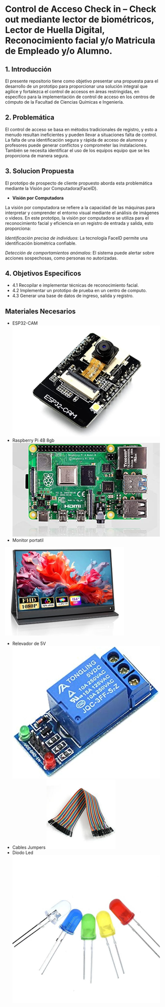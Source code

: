 # Control de Acceso Check in – Check out mediante lector de biométricos, Lector de Huella Digital, Reconocimiento facial y/o Matricula de Empleado y/o Alumno.

## 1. Introducción
El presente repositorio tiene como objetivo presentar una propuesta para el desarrollo de un prototipo para proporcionar una solución integral que agilice y fortalezca el control de accesos en áreas restringidas, en específico para la implementación de control de acceso en los centros de cómputo de la Facultad de Ciencias Químicas e Ingeniería.

## 2. Problemática
El control de acceso se basa en métodos tradicionales de registro, y esto a menudo resultan ineficientes y pueden llevar a situaciones falta de control. La falta de una identificación segura y rápida de acceso de alumnos y profesores puede generar conflictos y comprometer las instalaciones. También se necesita identificar el uso de los equipos equipo que se les proporciona de manera segura.

## 3. Solucion Propuesta
El prototipo de prospecto de cliente propuesto aborda esta problemática mediante la Visión por Computadora(FaceID).

- **Visión por Computadora**

La visión por computadora se refiere a la capacidad de las máquinas para interpretar y comprender el entorno visual mediante el análisis de imágenes o videos. En este prototipo, la visión por computadora se utiliza para el reconocimiento facial y eficiencia en un registro de entrada y salida, esto proporciona:

*Identificación precisa de individuos*: 
La tecnología FaceID permite una identificación biométrica confiable.

*Detección de comportamientos anómalos*: El sistema puede alertar sobre acciones sospechosas, como personas no autorizadas.

## 4. Objetivos Especificos
- 4.1 Recopilar e implementar técnicas de reconocimiento facial.
- 4.2 Implementar un prototipo de prueba en un centro de computo.
- 4.3  Generar una base de datos de ingreso, salida y registro.

## Materiales Necesarios
- ESP32-CAM
![](https://github.com/arturoiot/Control-de-Acceso-Check-in---Check-out/blob/main/Imagenes/ESP32-CAM.jpg)
- Raspberry Pi 4B 8gb
![](https://github.com/arturoiot/Control-de-Acceso-Check-in---Check-out/blob/main/Imagenes/raspberry.jpg)
- Monitor portatil

![](https://github.com/arturoiot/Control-de-Acceso-Check-in---Check-out/blob/main/Imagenes/monitor.jpg)
- Relevador de 5V
![](https://github.com/arturoiot/Control-de-Acceso-Check-in---Check-out/blob/main/Imagenes/relay.jpg)
- Cables Jumpers
![](https://github.com/arturoiot/Control-de-Acceso-Check-in---Check-out/blob/main/Imagenes/jumpers.jpg)
- Diodo Led
![](https://github.com/arturoiot/Control-de-Acceso-Check-in---Check-out/blob/main/Imagenes/Leds.jpg)